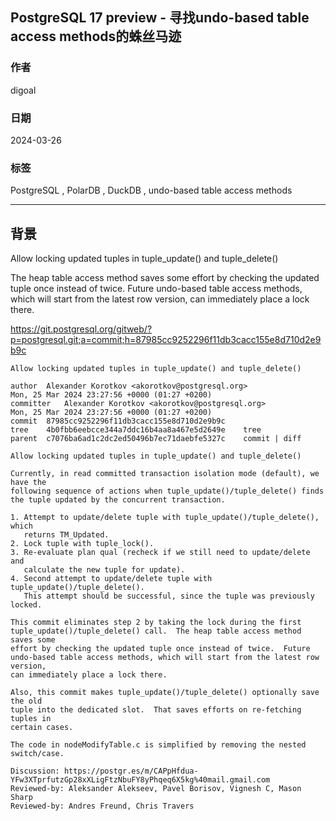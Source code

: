 ## PostgreSQL 17 preview - 寻找undo-based table access methods的蛛丝马迹     
                                                                                  
### 作者                                                                                  
digoal                                                                                  
                                                                                  
### 日期                                                                                  
2024-03-26                                                                           
                                                                                  
### 标签                                                                                  
PostgreSQL , PolarDB , DuckDB , undo-based table access methods                    
                                                                                  
----                                                                                  
                                                                                  
## 背景      
Allow locking updated tuples in tuple_update() and tuple_delete()  
  
The heap table access method saves some effort by checking the updated tuple once instead of twice.  Future undo-based table access methods, which will start from the latest row version, can immediately place a lock there.    
  
https://git.postgresql.org/gitweb/?p=postgresql.git;a=commit;h=87985cc9252296f11db3cacc155e8d710d2e9b9c  
```  
Allow locking updated tuples in tuple_update() and tuple_delete()  
  
author	Alexander Korotkov <akorotkov@postgresql.org>	  
Mon, 25 Mar 2024 23:27:56 +0000 (01:27 +0200)  
committer	Alexander Korotkov <akorotkov@postgresql.org>	  
Mon, 25 Mar 2024 23:27:56 +0000 (01:27 +0200)  
commit	87985cc9252296f11db3cacc155e8d710d2e9b9c  
tree	4b0fbb6eebcce344a7ddc16b4aa8a467e5d2649e	tree  
parent	c7076ba6ad1c2dc2ed50496b7ec71daebfe5327c	commit | diff  
  
Allow locking updated tuples in tuple_update() and tuple_delete()  
  
Currently, in read committed transaction isolation mode (default), we have the  
following sequence of actions when tuple_update()/tuple_delete() finds  
the tuple updated by the concurrent transaction.  
  
1. Attempt to update/delete tuple with tuple_update()/tuple_delete(), which  
   returns TM_Updated.  
2. Lock tuple with tuple_lock().  
3. Re-evaluate plan qual (recheck if we still need to update/delete and  
   calculate the new tuple for update).  
4. Second attempt to update/delete tuple with tuple_update()/tuple_delete().  
   This attempt should be successful, since the tuple was previously locked.  
  
This commit eliminates step 2 by taking the lock during the first  
tuple_update()/tuple_delete() call.  The heap table access method saves some  
effort by checking the updated tuple once instead of twice.  Future  
undo-based table access methods, which will start from the latest row version,  
can immediately place a lock there.  
  
Also, this commit makes tuple_update()/tuple_delete() optionally save the old  
tuple into the dedicated slot.  That saves efforts on re-fetching tuples in  
certain cases.  
  
The code in nodeModifyTable.c is simplified by removing the nested switch/case.  
  
Discussion: https://postgr.es/m/CAPpHfdua-YFw3XTprfutzGp28xXLigFtzNbuFY8yPhqeq6X5kg%40mail.gmail.com  
Reviewed-by: Aleksander Alekseev, Pavel Borisov, Vignesh C, Mason Sharp  
Reviewed-by: Andres Freund, Chris Travers  
```  
   
